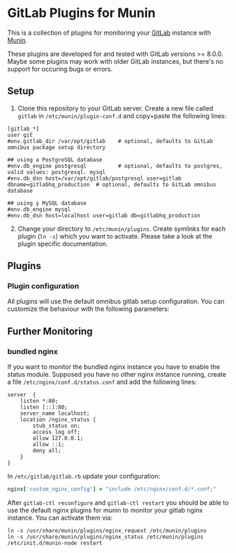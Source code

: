 
# GitLab Plugins for Munin #

This is a collection of plugins for monitoring your [GitLab](http://www.gitlab.com/) instance with
[Munin](http://munin-monitoring.org/).

These plugins are developed for and tested with GitLab versions >= 8.0.0.
Maybe some plugins may work with older GitLab instances, but there's no
support for occuring bugs or errors.


## Setup ##

1. Clone this repository to your GitLab server. Create a new file called ```gitlab``` in ```/etc/munin/plugin-conf.d```
and copy+paste the following lines:
```
[gitlab_*]
user git
#env.gitlab_dir /var/opt/gitlab    # optional, defaults to GitLab omnibus package setup directory

## using a PostgreSQL database
#env.db_engine postgresql          # optional, defaults to postgres, valid values: postgresql. mysql
#env.db_dsn host=/var/opt/gitlab/postgresql user=gitlab dbname=gitlabhq_production  # optional, defaults to GitLab omnibus database

## using y MySQL database
#env.db_engine mysql
#env.db_dsn host=localhost user=gitlab db=gitlabhq_production
```
2. Change your directory to ```/etc/munin/plugins```. Create symlinks for each plugin (```ln -s```) which you want to
activate. Please take a look at the plugin specific documentation.


## Plugins ##

### Plugin configuration ###

All plugins will use the default omnibus gitlab setup configuration. You can customize the behaviour with the following parameters:




## Further Monitoring ##

### bundled nginx ###

If you want to monitor the bundled nginx instance you have to enable the status module. Supposed you have no other
nginx instance running, create a file ```/etc/nginx/conf.d/status.conf``` and add the following lines:

```
server  {
    listen *:80;
    listen [::]:80;
    server_name localhost;
    location /nginx_status {
        stub_status on;
        access_log off;
        allow 127.0.0.1;
        allow ::1;
        deny all;
    }
}
```

In ```/etc/gitlab/gitlab.rb``` update your configuration:
```ruby
nginx['custom_nginx_config'] = "include /etc/nginx/conf.d/*.conf;"
```

After ```gitlab-ctl reconfigure``` and ```gitlab-ctl restart``` you should be able to use the default nginx plugins for
munin to monitor your gitlab nginx instance. You can activate them via:

```
ln -s /usr/share/munin/plugins/nginx_request /etc/munin/plugins
ln -s /usr/share/munin/plugins/nginx_status /etc/munin/plugins
/etc/init.d/munin-node restart
```
